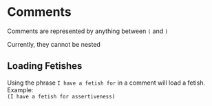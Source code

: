 # Comments
Comments are represented by anything between `(` and `)`  

Currently, they cannot be nested  
## Loading Fetishes
Using the phrase `I have a fetish for` in a comment will load a fetish. Example:  
`(I have a fetish for assertiveness)`

